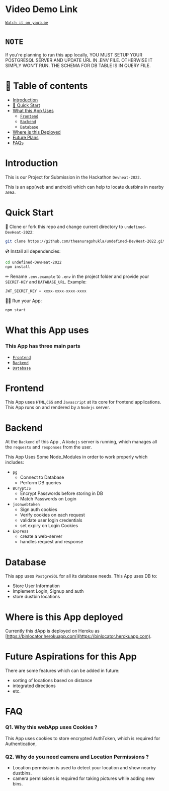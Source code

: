 # Video Demo Link

[`Watch it on youtube`](https://youtu.be/YKo-rycfSM0)


# `NOTE`
If you're planning to run this app locally, YOU MUST SETUP YOUR POSTGRESQL SERVER AND UPDATE URL IN .ENV FILE. OTHERWISE IT SIMPLY WON'T RUN. THE SCHEMA FOR DB TABLE IS IN QUERY FILE.


# 🧭 Table of contents

- [Introduction](#Introduction)
- [🚀 Quick Start](#Quick-Start)
- [What this App Uses](#What-this-App-uses)
	- [`Frontend`](#Frontend)
	- [`Backend`](#Backend)
	- [`Database`](#Database)
- [Where is this Deployed](#Where-is-this-App-deployed)
- [Future Plans](#Future-Aspirations-for-this-App)
- [FAQs](#FAQ)


# Introduction

This is our Project for Submission in the Hackathon `Devheat-2022`.

This is an app(web and android) which can help to locate dustbins in nearby area.

# Quick Start

📄 Clone or fork this repo and change current directory to `undefined-DevHeat-2022`:

```sh
git clone https://github.com/theanuragshukla/undefined-DevHeat-2022.git
```

💿 Install all dependencies:

```sh
cd undefined-DevHeat-2022
npm install
```

✏ Rename `.env.example` to `.env` in the project folder and provide your `SECRET-KEY` and `DATABASE_URL`. 
Example:

```jsx
JWT_SECRET_KEY = xxxx-xxxx-xxxx-xxxx
```

🚴‍♂️ Run your App:

```sh
npm start
```

# What this App uses

### This App has three main parts 
- [`Frontend`](#Frontend)
- [`Backend`](#Backend)
- [`Database`](#Database)


# Frontend

This App uses `HTML`,`CSS` and `Javascript` at its core for frontend applications.
This App runs on and rendered by  a `Nodejs` server.

# Backend

At the `Backend` of this App , A `Nodejs` server is running, which manages all the `requests` and `responses` from the user. 

This App Uses Some Node_Modules in order to work properly which includes:
- `pg`
  - Connect to Database
  - Perform DB queries
- `BCryptJS`
  - Encrypt Passwords before storing in DB
  - Match Passwords on Login
- `jsonwebtoken`
  - Sign auth cookies
  - Verify cookies on each request
  - validate user login credentials
  - set expiry on Login Cookies
- `Express`
  - create a web-server
  - handles request and response


# Database

This app uses `PostgreSQL` for all its database needs. This App uses DB to:
 
 - Store User Information
 - Implement Login, Signup and auth
 - store dustbin locations

# Where is this App deployed

Currently this dApp is deployed on Heroku as  [https://binlocator.herokuapp.com](https://binlocator.herokuapp.com).

# Future Aspirations for this App

There are some features which can be added in future:
 - sorting of locations based on distance
 - integrated directions
 - etc.
 

# FAQ

### Q1. Why this webApp uses Cookies ?

This App uses cookies to store encrypted AuthToken, which is required for Authentication,

### Q2. Why do you need camera and Location Permissions ?

- Location permission is used to detect your location and show nearby dustbins.
- camera permissions is required for taking pictures while adding new bins.

